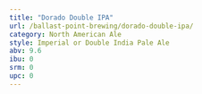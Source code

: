 ```yaml
---
title: "Dorado Double IPA"
url: /ballast-point-brewing/dorado-double-ipa/
category: North American Ale
style: Imperial or Double India Pale Ale
abv: 9.6
ibu: 0
srm: 0
upc: 0
---
```


